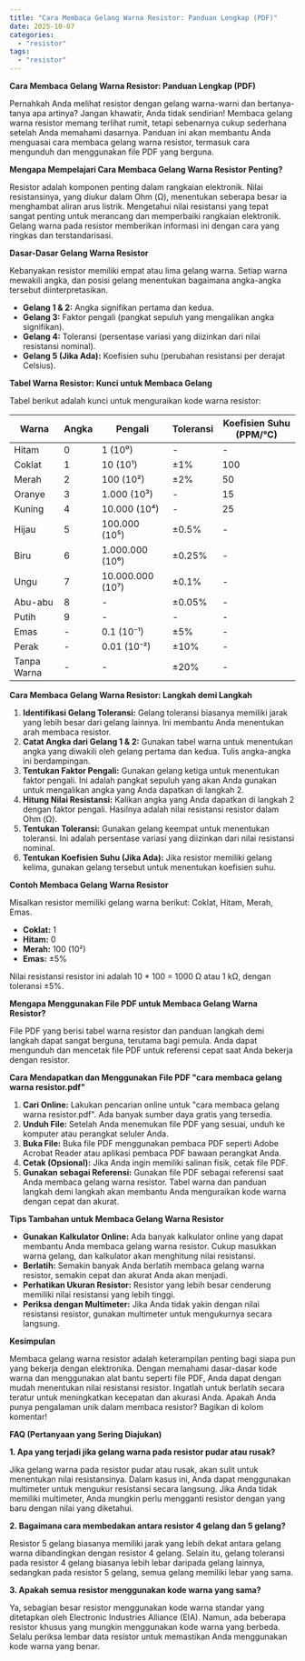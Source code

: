 ```yaml
---
title: "Cara Membaca Gelang Warna Resistor: Panduan Lengkap (PDF)"
date: 2025-10-07
categories: 
  - "resistor"
tags: 
  - "resistor"
---
```


**Cara Membaca Gelang Warna Resistor: Panduan Lengkap (PDF)**

Pernahkah Anda melihat resistor dengan gelang warna-warni dan bertanya-tanya apa artinya? Jangan khawatir, Anda tidak sendirian! Membaca gelang warna resistor memang terlihat rumit, tetapi sebenarnya cukup sederhana setelah Anda memahami dasarnya. Panduan ini akan membantu Anda menguasai cara membaca gelang warna resistor, termasuk cara mengunduh dan menggunakan file PDF yang berguna.

**Mengapa Mempelajari Cara Membaca Gelang Warna Resistor Penting?**

Resistor adalah komponen penting dalam rangkaian elektronik. Nilai resistansinya, yang diukur dalam Ohm (Ω), menentukan seberapa besar ia menghambat aliran arus listrik. Mengetahui nilai resistansi yang tepat sangat penting untuk merancang dan memperbaiki rangkaian elektronik. Gelang warna pada resistor memberikan informasi ini dengan cara yang ringkas dan terstandarisasi.

**Dasar-Dasar Gelang Warna Resistor**

Kebanyakan resistor memiliki empat atau lima gelang warna. Setiap warna mewakili angka, dan posisi gelang menentukan bagaimana angka-angka tersebut diinterpretasikan.

- **Gelang 1 & 2:** Angka signifikan pertama dan kedua.
- **Gelang 3:** Faktor pengali (pangkat sepuluh yang mengalikan angka signifikan).
- **Gelang 4:** Toleransi (persentase variasi yang diizinkan dari nilai resistansi nominal).
- **Gelang 5 (Jika Ada):** Koefisien suhu (perubahan resistansi per derajat Celsius).

**Tabel Warna Resistor: Kunci untuk Membaca Gelang**

Tabel berikut adalah kunci untuk menguraikan kode warna resistor:

| Warna | Angka | Pengali | Toleransi | Koefisien Suhu (PPM/°C) |
| --- | --- | --- | --- | --- |
| Hitam | 0 | 1 (10⁰) | \- | \- |
| Coklat | 1 | 10 (10¹) | ±1% | 100 |
| Merah | 2 | 100 (10²) | ±2% | 50 |
| Oranye | 3 | 1.000 (10³) | \- | 15 |
| Kuning | 4 | 10.000 (10⁴) | \- | 25 |
| Hijau | 5 | 100.000 (10⁵) | ±0.5% | \- |
| Biru | 6 | 1.000.000 (10⁶) | ±0.25% | \- |
| Ungu | 7 | 10.000.000 (10⁷) | ±0.1% | \- |
| Abu-abu | 8 | \- | ±0.05% | \- |
| Putih | 9 | \- | \- | \- |
| Emas | \- | 0.1 (10⁻¹) | ±5% | \- |
| Perak | \- | 0.01 (10⁻²) | ±10% | \- |
| Tanpa Warna | \- | \- | ±20% | \- |

**Cara Membaca Gelang Warna Resistor: Langkah demi Langkah**

1. **Identifikasi Gelang Toleransi:** Gelang toleransi biasanya memiliki jarak yang lebih besar dari gelang lainnya. Ini membantu Anda menentukan arah membaca resistor.
2. **Catat Angka dari Gelang 1 & 2:** Gunakan tabel warna untuk menentukan angka yang diwakili oleh gelang pertama dan kedua. Tulis angka-angka ini berdampingan.
3. **Tentukan Faktor Pengali:** Gunakan gelang ketiga untuk menentukan faktor pengali. Ini adalah pangkat sepuluh yang akan Anda gunakan untuk mengalikan angka yang Anda dapatkan di langkah 2.
4. **Hitung Nilai Resistansi:** Kalikan angka yang Anda dapatkan di langkah 2 dengan faktor pengali. Hasilnya adalah nilai resistansi resistor dalam Ohm (Ω).
5. **Tentukan Toleransi:** Gunakan gelang keempat untuk menentukan toleransi. Ini adalah persentase variasi yang diizinkan dari nilai resistansi nominal.
6. **Tentukan Koefisien Suhu (Jika Ada):** Jika resistor memiliki gelang kelima, gunakan gelang tersebut untuk menentukan koefisien suhu.

**Contoh Membaca Gelang Warna Resistor**

Misalkan resistor memiliki gelang warna berikut: Coklat, Hitam, Merah, Emas.

- **Coklat:** 1
- **Hitam:** 0
- **Merah:** 100 (10²)
- **Emas:** ±5%

Nilai resistansi resistor ini adalah 10 \* 100 = 1000 Ω atau 1 kΩ, dengan toleransi ±5%.

**Mengapa Menggunakan File PDF untuk Membaca Gelang Warna Resistor?**

File PDF yang berisi tabel warna resistor dan panduan langkah demi langkah dapat sangat berguna, terutama bagi pemula. Anda dapat mengunduh dan mencetak file PDF untuk referensi cepat saat Anda bekerja dengan resistor.

**Cara Mendapatkan dan Menggunakan File PDF "cara membaca gelang warna resistor.pdf"**

1. **Cari Online:** Lakukan pencarian online untuk "cara membaca gelang warna resistor.pdf". Ada banyak sumber daya gratis yang tersedia.
2. **Unduh File:** Setelah Anda menemukan file PDF yang sesuai, unduh ke komputer atau perangkat seluler Anda.
3. **Buka File:** Buka file PDF menggunakan pembaca PDF seperti Adobe Acrobat Reader atau aplikasi pembaca PDF bawaan perangkat Anda.
4. **Cetak (Opsional):** Jika Anda ingin memiliki salinan fisik, cetak file PDF.
5. **Gunakan sebagai Referensi:** Gunakan file PDF sebagai referensi saat Anda membaca gelang warna resistor. Tabel warna dan panduan langkah demi langkah akan membantu Anda menguraikan kode warna dengan cepat dan akurat.

**Tips Tambahan untuk Membaca Gelang Warna Resistor**

- **Gunakan Kalkulator Online:** Ada banyak kalkulator online yang dapat membantu Anda membaca gelang warna resistor. Cukup masukkan warna gelang, dan kalkulator akan menghitung nilai resistansi.
- **Berlatih:** Semakin banyak Anda berlatih membaca gelang warna resistor, semakin cepat dan akurat Anda akan menjadi.
- **Perhatikan Ukuran Resistor:** Resistor yang lebih besar cenderung memiliki nilai resistansi yang lebih tinggi.
- **Periksa dengan Multimeter:** Jika Anda tidak yakin dengan nilai resistansi resistor, gunakan multimeter untuk mengukurnya secara langsung.

**Kesimpulan**

Membaca gelang warna resistor adalah keterampilan penting bagi siapa pun yang bekerja dengan elektronika. Dengan memahami dasar-dasar kode warna dan menggunakan alat bantu seperti file PDF, Anda dapat dengan mudah menentukan nilai resistansi resistor. Ingatlah untuk berlatih secara teratur untuk meningkatkan kecepatan dan akurasi Anda. Apakah Anda punya pengalaman unik dalam membaca resistor? Bagikan di kolom komentar!

**FAQ (Pertanyaan yang Sering Diajukan)**

**1\. Apa yang terjadi jika gelang warna pada resistor pudar atau rusak?**

Jika gelang warna pada resistor pudar atau rusak, akan sulit untuk menentukan nilai resistansinya. Dalam kasus ini, Anda dapat menggunakan multimeter untuk mengukur resistansi secara langsung. Jika Anda tidak memiliki multimeter, Anda mungkin perlu mengganti resistor dengan yang baru dengan nilai yang diketahui.

**2\. Bagaimana cara membedakan antara resistor 4 gelang dan 5 gelang?**

Resistor 5 gelang biasanya memiliki jarak yang lebih dekat antara gelang warna dibandingkan dengan resistor 4 gelang. Selain itu, gelang toleransi pada resistor 4 gelang biasanya lebih lebar daripada gelang lainnya, sedangkan pada resistor 5 gelang, semua gelang memiliki lebar yang sama.

**3\. Apakah semua resistor menggunakan kode warna yang sama?**

Ya, sebagian besar resistor menggunakan kode warna standar yang ditetapkan oleh Electronic Industries Alliance (EIA). Namun, ada beberapa resistor khusus yang mungkin menggunakan kode warna yang berbeda. Selalu periksa lembar data resistor untuk memastikan Anda menggunakan kode warna yang benar.
